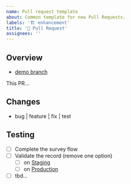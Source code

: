 ```yaml
---
name: Pull request template
about: Common template for new Pull Requests.
labels: '🏗️ enhancement'
title: '🧩 Pull Request'
assignees: ''
---
```


## Overview

- [demo branch](___DEMO_DEPLOYMENT___)

This PR...

## Changes

- bug | feature | fix | test

## Testing

- [ ] Complete the survey flow
- [ ] Validate the record (remove one option)
  - [ ] on [Staging][link-firebase-staging]
  - [ ] on [Production][link-firebase-prod]
- [ ] tbd...

<!-- Optionally, close out tickets -->
<!--
Fixes #3

-->

<!-- links -->

[link-firebase-staging]: https://console.firebase.google.com/project/haldi-staging/overview 'Firebase Staging'
[link-firebase-prod]: https://console.firebase.google.com/project/haldi-prod/overview 'Firebase Production'
